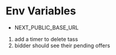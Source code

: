 # Env Variables

-   NEXT_PUBLIC_BASE_URL

1. add a timer to delete tass
2. bidder should see their pending offers
